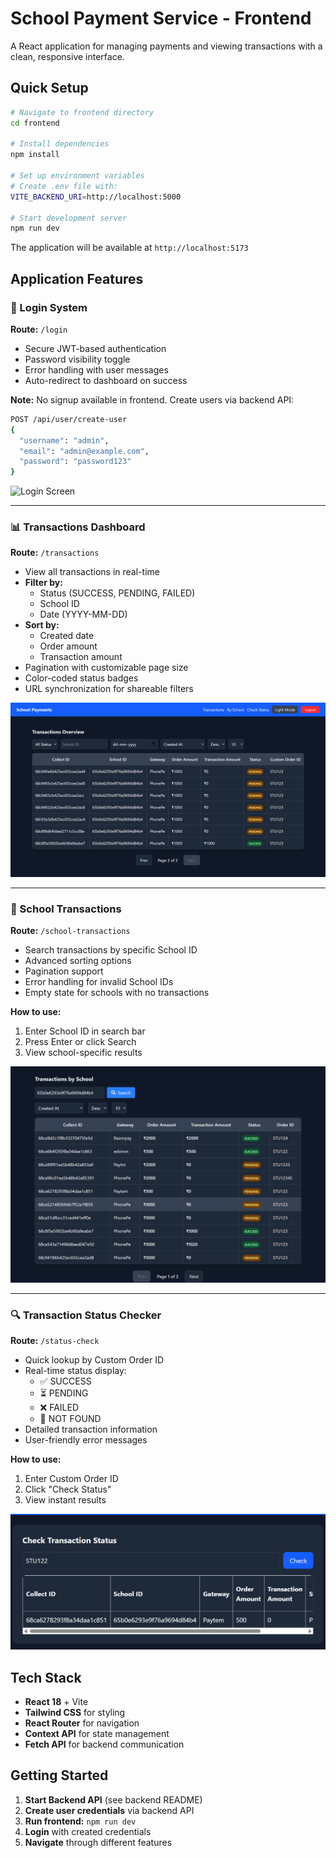 # School Payment Service - Frontend

A React application for managing payments and viewing transactions with a clean, responsive interface.

## Quick Setup

```bash
# Navigate to frontend directory
cd frontend

# Install dependencies
npm install

# Set up environment variables
# Create .env file with:
VITE_BACKEND_URI=http://localhost:5000

# Start development server
npm run dev
```

The application will be available at `http://localhost:5173`

## Application Features

### 🔐 Login System
**Route:** `/login`

- Secure JWT-based authentication
- Password visibility toggle
- Error handling with user messages
- Auto-redirect to dashboard on success

**Note:** No signup available in frontend. Create users via backend API:
```bash
POST /api/user/create-user
{
  "username": "admin",
  "email": "admin@example.com", 
  "password": "password123"
}
```

![Login Screen](./public/login.png)

---

### 📊 Transactions Dashboard
**Route:** `/transactions`

- View all transactions in real-time
- **Filter by:**
  - Status (SUCCESS, PENDING, FAILED)
  - School ID
  - Date (YYYY-MM-DD)
- **Sort by:**
  - Created date
  - Order amount
  - Transaction amount
- Pagination with customizable page size
- Color-coded status badges
- URL synchronization for shareable filters

![Transactions Dashboard](./public/transactions.png)

---

### 🏫 School Transactions
**Route:** `/school-transactions`

- Search transactions by specific School ID
- Advanced sorting options
- Pagination support
- Error handling for invalid School IDs
- Empty state for schools with no transactions

**How to use:**
1. Enter School ID in search bar
2. Press Enter or click Search
3. View school-specific results

![School Transactions](./public/transaction-by-school.png)

---

### 🔍 Transaction Status Checker
**Route:** `/status-check`

- Quick lookup by Custom Order ID
- Real-time status display:
  - ✅ SUCCESS
  - ⏳ PENDING
  - ❌ FAILED
  - 🚫 NOT FOUND
- Detailed transaction information
- User-friendly error messages

**How to use:**
1. Enter Custom Order ID
2. Click "Check Status"
3. View instant results

![Transaction Status Checker](./public/transactions-check.png)

## Tech Stack

- **React 18** + Vite
- **Tailwind CSS** for styling
- **React Router** for navigation
- **Context API** for state management
- **Fetch API** for backend communication

## Getting Started

1. **Start Backend API** (see backend README)
2. **Create user credentials** via backend API
3. **Run frontend:** `npm run dev`
4. **Login** with created credentials
5. **Navigate** through different features